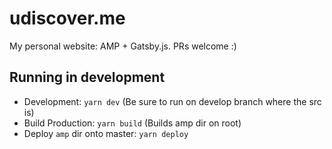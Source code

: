 # udiscover.me

My personal website: AMP + Gatsby.js. PRs welcome :)

## Running in development
- Development: `yarn dev` (Be sure to run on develop branch where the src is)
- Build Production: `yarn build` (Builds amp dir on root)
- Deploy `amp` dir onto master: `yarn deploy`
